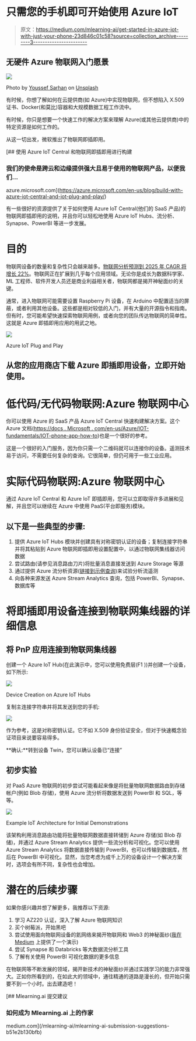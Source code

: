 # 只需您的手机即可开始使用 Azure IoT

> 原文：<https://medium.com/mlearning-ai/get-started-in-azure-iot-with-just-your-phone-23d846c01c58?source=collection_archive---------3----------------------->

## 无硬件 Azure 物联网入门愿景

![](img/1afe84617634cb715d78f45e2aefa874.png)

Photo by [Youssef Sarhan](https://unsplash.com/@youssefsarhan?utm_source=unsplash&utm_medium=referral&utm_content=creditCopyText) on [Unsplash](https://unsplash.com/s/photos/iphone?utm_source=unsplash&utm_medium=referral&utm_content=creditCopyText)

有时候，你想了解如何在云提供商(如 Azure)中实现物联网，但不想陷入 X.509 证书、Docker(和莫比)容器和大规模数据工程工作流中。

有时候，你只是想要一个快速工作的解决方案来理解 Azure(或其他云提供商)中的特定资源是如何工作的。

从这一切出发，微软推出了物联网即插即用。

[](https://azure.microsoft.com/en-us/blog/build-with-azure-iot-central-and-iot-plug-and-play/) [## 使用 Azure IoT Central 和物联网即插即用进行构建

### 我们的使命是跨云和边缘提供强大且易于使用的物联网产品，以便我们…

azure.microsoft.com](https://azure.microsoft.com/en-us/blog/build-with-azure-iot-central-and-iot-plug-and-play/) 

有一些很好的资源提供了关于如何使用 Azure IoT Central(他们的 SaaS 产品)的物联网即插即用的说明，并且你可以轻松地使用 Azure IoT Hubs、流分析、Synapse、PowerBI 等进一步发展。

# 目的

物联网设备的数量和复杂性只会越来越多。[物联网分析预测到 2025 年 CAGR 将增长 22%](https://iot-analytics.com/wp/wp-content/uploads/2022/05/Global-IoT-Market-Forecast-in-billion-connected-IoT-devices-min.png)。物联网正在扩展到几乎每个应用领域。无论你是成长为数据科学家、ML 工程师、软件开发人员还是商业利益相关者，物联网都是揭开神秘面纱的关键。

通常，进入物联网可能需要设置 Raspberry Pi 设备，在 Arduino 中配置适当的屏蔽，或者利用其他设备。这些都是相对较低的入门，并有大量的开源指令和指南。但有时，您可能希望快速探索物联网用例，或者向您的团队传达物联网的简单性。这就是 Azure 即插即用应用的用武之地。

![](img/15bceefef58a24c98bf5f6d5662a8d33.png)

Azure IoT Plug and Play

## 从您的应用商店下载 Azure 即插即用设备，立即开始使用。

# 低代码/无代码物联网:Azure 物联网中心

你可以使用 Azure 的 SaaS 产品 Azure IoT Central 快速构建解决方案。这个 Azure 文档([https://docs . Microsoft . com/en-us/Azure/IOT-fundamentals/IOT-phone-app-how-to](https://docs.microsoft.com/en-us/azure/iot-fundamentals/iot-phone-app-how-to))也是一个很好的参考。

这是一个很好的入门服务，因为你只需一个二维码就可以连接你的设备。遥测技术易于访问，不需要任何复杂的查询。它很简单，但仍可用于一些工业应用。

# 实际代码物联网:Azure 物联网中心

通过 Azure IoT Central 和 Azure IoT 即插即用，您可以立即取得许多进展和见解，并且您可以继续在 Azure 中使用 PaaS(平台即服务)模块。

## 以下是一些典型的步骤:

1.  提供 Azure IoT Hubs 模块并创建具有对称密钥认证的设备；复制连接字符串并将其粘贴到 Azure 物联网即插即用设置配置中，以通过物联网集线器访问数据
2.  尝试路由(请参见消息路由刀片)将批量消息直接发送到 Azure Storage 等源
3.  通过提供 Azure 流分析资源([链接到示例查询](https://gist.github.com/van-william/66e8797a30929715637c29130c1a9e28))来试验分析流遥测
4.  向各种来源发送 Azure Stream Analytics 查询，包括 PowerBI、Synapse、数据库等

# 将即插即用设备连接到物联网集线器的详细信息

## 将 PnP 应用连接到物联网集线器

创建一个 Azure IoT Hub(在此演示中，您可以使用免费层(F1 ))并创建一个设备，如下所示:

![](img/ed1a7ab93da43fffc793ff1fe95c7901.png)

Device Creation on Azure IoT Hubs

复制主连接字符串并将其发送到您的手机:

![](img/be511e238d24e9cb61dc78fc96be0dc5.png)

作为参考，这是对称密钥认证。它不如 X.509 身份验证安全，但对于快速概念验证项目来说要容易得多。

**确认:**转到设备 Twin，您可以确认设备已“连接”

## 初步实验

对 PaaS Azure 物联网的初步尝试可能看起来像是将批量物联网数据路由到存储帐户(例如 Blob 存储)，使用 Azure 流分析将数据发送到 PowerBI 和 SQL，等等。

![](img/ef626b9c42b7882143f567d523d4e7a2.png)

Example IoT Architecture for Initial Demonstrations

该架构利用消息路由功能将批量物联网数据直接转储到 Azure 存储(如 Blob 存储)，并通过 Azure Stream Analytics 提供一些流分析和可视化。您可以使用 Azure Stream Analytics 将数据直接传输到 PowerBI，也可以传输到数据库，然后在 PowerBI 中可视化。显然，当您考虑为成千上万的设备设计一个解决方案时，选项会有所不同，复杂性也会增加。

# 潜在的后续步骤

如果你感兴趣并想了解更多，我推荐以下资源:

1.  学习 AZ220 认证，深入了解 Azure 物联网知识
2.  买个树莓派，开始黑吧
3.  尝试使用面向物联网设备的氦网络来揭开物联网和 Web3 的神秘面纱([我在 Medium](https://blog.cryptostars.is/web3-iot-connect-iot-devices-to-azure-via-helium-network-fdd144d526f1) 上提供了一个演示)
4.  尝试 Synapse 和 Databricks 等大数据流分析工具
5.  了解有关使用 PowerBI 可视化数据的更多信息

在物联网等不断发展的领域，揭开新技术的神秘面纱并通过实践学习的能力非常强大。正如你所看到的，在如此大的领域中，通往精通的道路是漫长的，但开始只需要不到一个小时。出去建造吧！

[](/mlearning-ai/mlearning-ai-submission-suggestions-b51e2b130bfb) [## Mlearning.ai 提交建议

### 如何成为 Mlearning.ai 上的作家

medium.com](/mlearning-ai/mlearning-ai-submission-suggestions-b51e2b130bfb)